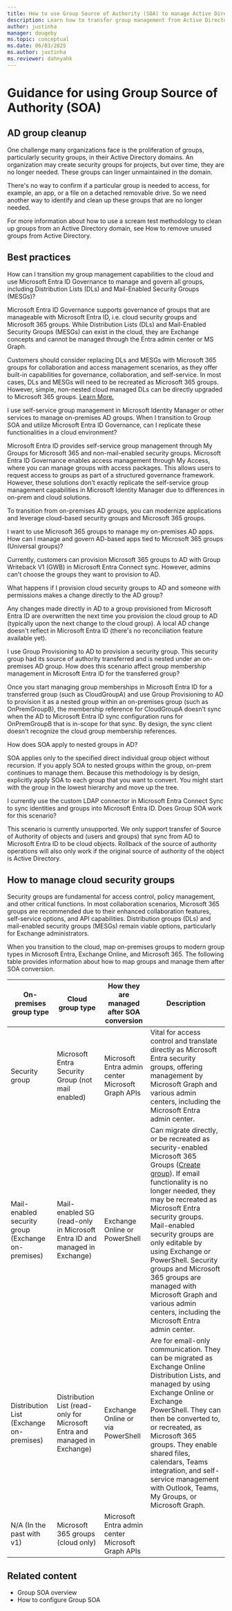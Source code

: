```yaml
---
title: How to use Group Source of Authority (SOA) to manage Active Directory groups in Microsoft Entra ID
description: Learn how to transfer group management from Active Directory to Microsoft Entra ID using Group Source of Authority (SOA), block sync, provision groups, restore deleted groups, and roll back SOA changes for hybrid and cloud environments.
author: justinha
manager: dougeby
ms.topic: conceptual
ms.date: 06/03/2025
ms.author: justinha
ms.reviewer: dahnyahk
---
```


# Guidance for using Group Source of Authority (SOA)



## AD group cleanup

One challenge many organizations face is the proliferation of groups, particularly security groups, in their Active Directory domains. An organization may create security groups for projects, but over time, they are no longer needed. These groups can linger unmaintained in the domain.

There's no way to confirm if a particular group is needed to access, for example, an app, or a file on a detached removable drive. So we need another way to identify and clean up these groups that are no longer needed.

For more information about how to use a scream test methodology to clean up groups from an Active Directory domain, see How to remove unused groups from Active Directory.

## Best practices

How can I transition my group management capabilities to the cloud and use Microsoft Entra ID Governance to manage and govern all groups, including Distribution Lists (DLs) and Mail-Enabled Security Groups (MESGs)?

Microsoft Entra ID Governance supports governance of groups that are manageable with Microsoft Entra ID, i.e. cloud security groups and Microsoft 365 groups. While Distribution Lists (DLs) and Mail-Enabled Security Groups (MESGs) can exist in the cloud, they are Exchange concepts and cannot be managed through the Entra admin center or MS Graph.

Customers should consider replacing DLs and MESGs with Microsoft 365 groups for collaboration and access management scenarios, as they offer built-in capabilities for governance, collaboration, and self-service. In most cases, DLs and MESGs will need to be recreated as Microsoft 365 groups. However, simple, non-nested cloud managed DLs can be directly upgraded to Microsoft 365 groups. [Learn More.](/exchange/recipients-in-exchange-online/manage-distribution-groups/upgrade-distribution-lists)

I use self-service group management in Microsoft Identity Manager or other services to manage on-premises AD groups. When I transition to Group SOA and utilize Microsoft Entra ID Governance, can I replicate these functionalities in a cloud environment?

Microsoft Entra ID provides self-service group management through My Groups for Microsoft 365 and non-mail-enabled security groups. Microsoft Entra ID Governance enables access management through My Access, where you can manage groups with access packages. This allows users to request access to groups as part of a structured governance framework.  However, these solutions don't exactly replicate the self-service group management capabilities in Microsoft Identity Manager due to differences in on-prem and cloud solutions.

To transition from on-premises AD groups, you can modernize applications and leverage cloud-based security groups and Microsoft 365 groups.

I want to use Microsoft 365 groups to manage my on-premises AD apps. How can I manage and govern AD-based apps tied to Microsoft 365 groups (Universal groups)?

Currently, customers can provision Microsoft 365 groups to AD with Group Writeback V1 (GWB) in Microsoft Entra Connect sync. However, admins can't choose the groups they want to provision to AD.

What happens if I provision cloud security groups to AD and someone with permissions makes a change directly to the AD group?

Any changes made directly in AD to a group provisioned from Microsoft Entra ID are overwritten the next time you provision the cloud group to AD (typically upon the next change to the cloud group). A local AD change doesn't reflect in Microsoft Entra ID (there's no reconciliation feature available yet).

I use Group Provisioning to AD to provision a security group. This security group had its source of authority transferred and is nested under an on-premises AD group. How does this scenario affect group membership management in Microsoft Entra ID for the transferred group?

Once you start managing group memberships in Microsoft Entra ID for a transferred group (such as CloudGroupA) and use Group Provisioning to AD to provision it as a nested group within an on-premises group (such as OnPremGroupB), the membership reference for CloudGroupA doesn't sync when the AD to Microsoft Entra ID sync configuration runs for OnPremGroupB that is in-scope for that sync. By design, the sync client doesn't recognize the cloud group membership references.

How does SOA apply to nested groups in AD?

SOA applies only to the specified direct individual group object without recursion. If you apply SOA to nested groups within the group, on-prem continues to manage them. Because this methodology is by design, explicitly apply SOA to each group that you want to convert. You might start with the group in the lowest hierarchy and move up the tree.

I currently use the custom LDAP connector in Microsoft Entra Connect Sync to sync identities and groups into Microsoft Entra ID. Does Group SOA work for this scenario?

This scenario is currently unsupported. We only support transfer of Source of Authority of objects and (users and groups) that sync from AD to Microsoft Entra ID to be cloud objects. Rollback of the source of authority operations will also only work if the original source of authority of the object is Active Directory.


## How to manage cloud security groups

Security groups are fundamental for access control, policy management, and other critical functions. In most collaboration scenarios, Microsoft 365 groups are recommended due to their enhanced collaboration features, self-service options, and API capabilities. Distribution groups (DLs) and mail-enabled security groups (MESGs) remain viable options, particularly for Exchange administrators.

When you transition to the cloud, map on-premises groups to modern group types in Microsoft Entra, Exchange Online, and Microsoft 365. The following table provides information about how to map groups and manage them after SOA conversion.

| On-premises group type | Cloud group type | How they are managed after SOA conversion | Description |
|-----------------------|------------------|------------------------------------------|-------------|
| Security group | Microsoft Entra Security Group (not mail enabled) | Microsoft Entra admin center <br> Microsoft Graph APIs | Vital for access control and translate directly as Microsoft Entra security groups, offering management by Microsoft Graph and various admin centers, including the Microsoft Entra admin center. |
| Mail-enabled security group (Exchange on-premises) | Mail-enabled SG (read-only in Microsoft Entra ID and managed in Exchange) | Exchange Online or PowerShell | Can migrate directly, or be recreated as security-enabled Microsoft 365 Groups ([Create group](/graph/api/group-post-groups)). If email functionality is no longer needed, they may be recreated as Microsoft Entra security groups. Mail-enabled security groups are only editable by using Exchange or PowerShell. Security groups and Microsoft 365 groups are managed with Microsoft Graph and various admin centers, including the Microsoft Entra admin center. |
| Distribution List (Exchange on-premises) | Distribution List (read-only for Microsoft Entra and managed in Exchange) | Exchange Online or via PowerShell | Are for email-only communication. They can be migrated as Exchange Online Distribution Lists, and managed by using Exchange Online or Exchange PowerShell. They can then be converted to, or recreated, as Microsoft 365 groups. They enable shared files, calendars, Teams integration, and self-service management with Outlook, Teams, My Groups, or Microsoft Graph. |
| N/A (In the past with v1) | Microsoft 365 groups (cloud only) | Microsoft Entra admin center <br> Microsoft Graph APIs |  |

## Related content

- Group SOA overview
- How to configure Group SOA